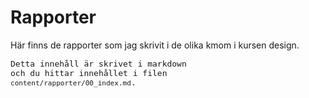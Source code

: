 ---
---
Rapporter
=========================
Här finns de rapporter som jag skrivit i de olika kmom i kursen design.

<code style="font-size: small;">Detta innehåll är skrivet i markdown och du hittar innehållet i filen `content/rapporter/00_index.md`.</code>
